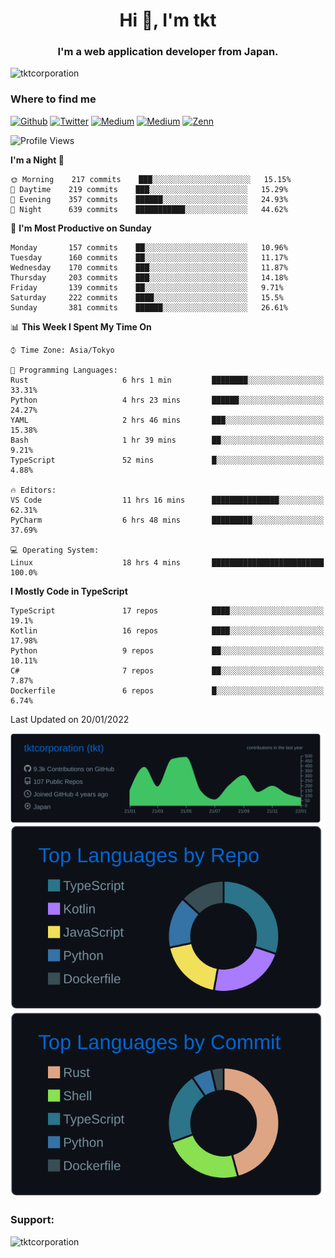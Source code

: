 <h1 align="center">Hi 👋, I'm tkt</h1>
<h3 align="center">I'm a web application developer from Japan.</h3>

<p align="left"> <img src="https://komarev.com/ghpvc/?username=tktcorporation&label=Profile%20views&color=0e75b6&style=flat" alt="tktcorporation" /> </p>

<h3>Where to find me</h3>
<p>
<a href="https://github.com/tktcorporation" target="_blank"><img alt="Github" src="https://img.shields.io/badge/GitHub-%2312100E.svg?&style=for-the-badge&logo=Github&logoColor=white" /></a>
<a href="https://twitter.com/tktcorporation" target="_blank"><img alt="Twitter" src="https://img.shields.io/badge/twitter-%231DA1F2.svg?&style=for-the-badge&logo=twitter&logoColor=white" /></a>
<a href="https://www.linkedin.com/in/tktcorporation" target="_blank"><img alt="Medium" src="https://img.shields.io/badge/linkdin-0a66c2.svg?&style=for-the-badge&logo=linkedin&logoColor=white" /></a>
<a href="https://qiita.com/tktcorporation" target="_blank"><img alt="Medium" src="https://img.shields.io/badge/qiita-55C500.svg?&style=for-the-badge&logo=qiita&logoColor=white" /></a>
<a href="https://zenn.dev/tktcorporation" target="_blank"><img alt="Zenn" src="https://img.shields.io/badge/Zenn-3EA8FF.svg?&style=for-the-badge&logo=Zenn&logoColor=white" /></a>
</p>
  
<!--START_SECTION:waka-->
![Profile Views](http://img.shields.io/badge/Profile%20Views-1-blue)

**I'm a Night 🦉** 

```text
🌞 Morning    217 commits    ███░░░░░░░░░░░░░░░░░░░░░░   15.15% 
🌆 Daytime    219 commits    ███░░░░░░░░░░░░░░░░░░░░░░   15.29% 
🌃 Evening    357 commits    ██████░░░░░░░░░░░░░░░░░░░   24.93% 
🌙 Night      639 commits    ███████████░░░░░░░░░░░░░░   44.62%

```
📅 **I'm Most Productive on Sunday** 

```text
Monday       157 commits    ██░░░░░░░░░░░░░░░░░░░░░░░   10.96% 
Tuesday      160 commits    ██░░░░░░░░░░░░░░░░░░░░░░░   11.17% 
Wednesday    170 commits    ███░░░░░░░░░░░░░░░░░░░░░░   11.87% 
Thursday     203 commits    ███░░░░░░░░░░░░░░░░░░░░░░   14.18% 
Friday       139 commits    ██░░░░░░░░░░░░░░░░░░░░░░░   9.71% 
Saturday     222 commits    ████░░░░░░░░░░░░░░░░░░░░░   15.5% 
Sunday       381 commits    ██████░░░░░░░░░░░░░░░░░░░   26.61%

```


📊 **This Week I Spent My Time On** 

```text
⌚︎ Time Zone: Asia/Tokyo

💬 Programming Languages: 
Rust                     6 hrs 1 min         ████████░░░░░░░░░░░░░░░░░   33.31% 
Python                   4 hrs 23 mins       ██████░░░░░░░░░░░░░░░░░░░   24.27% 
YAML                     2 hrs 46 mins       ███░░░░░░░░░░░░░░░░░░░░░░   15.38% 
Bash                     1 hr 39 mins        ██░░░░░░░░░░░░░░░░░░░░░░░   9.21% 
TypeScript               52 mins             █░░░░░░░░░░░░░░░░░░░░░░░░   4.88%

🔥 Editors: 
VS Code                  11 hrs 16 mins      ███████████████░░░░░░░░░░   62.31% 
PyCharm                  6 hrs 48 mins       █████████░░░░░░░░░░░░░░░░   37.69%

💻 Operating System: 
Linux                    18 hrs 4 mins       █████████████████████████   100.0%

```

**I Mostly Code in TypeScript** 

```text
TypeScript               17 repos            ████░░░░░░░░░░░░░░░░░░░░░   19.1% 
Kotlin                   16 repos            ████░░░░░░░░░░░░░░░░░░░░░   17.98% 
Python                   9 repos             ██░░░░░░░░░░░░░░░░░░░░░░░   10.11% 
C#                       7 repos             ██░░░░░░░░░░░░░░░░░░░░░░░   7.87% 
Dockerfile               6 repos             █░░░░░░░░░░░░░░░░░░░░░░░░   6.74%

```



 Last Updated on 20/01/2022
<!--END_SECTION:waka-->

[![](https://raw.githubusercontent.com/tktcorporation/tktcorporation/master/profile-summary-card-output/github_dark/0-profile-details.svg)](https://github.com/vn7n24fzkq/github-profile-summary-cards)
[![](https://raw.githubusercontent.com/tktcorporation/tktcorporation/master/profile-summary-card-output/github_dark/1-repos-per-language.svg)](https://github.com/vn7n24fzkq/github-profile-summary-cards) [![](https://raw.githubusercontent.com/tktcorporation/tktcorporation/master/profile-summary-card-output/github_dark/2-most-commit-language.svg)](https://github.com/vn7n24fzkq/github-profile-summary-cards)

<h3 align="left">Support:</h3>
<p><a href="https://www.buymeacoffee.com/tktcorporation"> <img align="left" src="https://cdn.buymeacoffee.com/buttons/v2/default-yellow.png" height="50" width="210" alt="tktcorporation" /></a></p><br><br>
